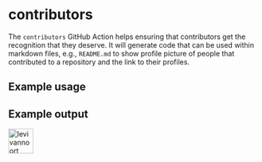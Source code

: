 # contributors

The `contributors` GitHub Action helps ensuring that contributors get the recognition that they deserve. It will generate code that can be used within markdown files, e.g., `README.md` to show profile picture of people that contributed to a repository and the link to their profiles.

## Example usage



## Example output

[//]: kontrolplane/contributors

<a href="https://github.com/levivannoort"><img src="https://avatars.githubusercontent.com/u/73097785?v=4" title="levivannoort" width="50" height="50"></a>

[//]: kontrolplane/contributors
